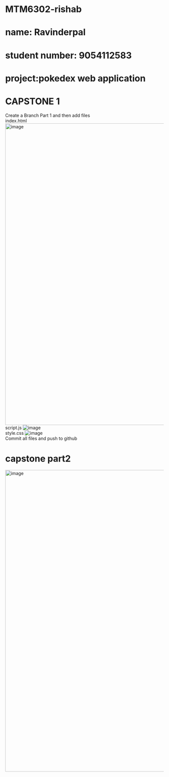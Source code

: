 # MTM6302-rishab
# name: Ravinderpal
# student number: 9054112583
# project:pokedex web application
# CAPSTONE 1
Create a Branch Part 1 and then add files <br>
index.html
<img width="959" alt="image" src="https://github.com/rishv97790/MTM6302-rishab/assets/138967300/77810f02-8893-4acf-acca-15a7df35affb"> <br>
script.js
![image](https://github.com/rishv97790/MTM6302-rishab/assets/138967300/d8130ef7-c907-49f0-8b5b-851b92ffeb1d) <br>
style.css
![image](https://github.com/rishv97790/MTM6302-rishab/assets/138967300/43e3c205-62c1-4e64-add0-fabf3da5dd0e) <br>
Commit all files and push to github <br>

# capstone part2

<img width="959" alt="image" src="https://github.com/rishv97790/MTM6302-rishab/assets/138967300/8dce81cf-3a85-4918-a006-70a6248076f6">
